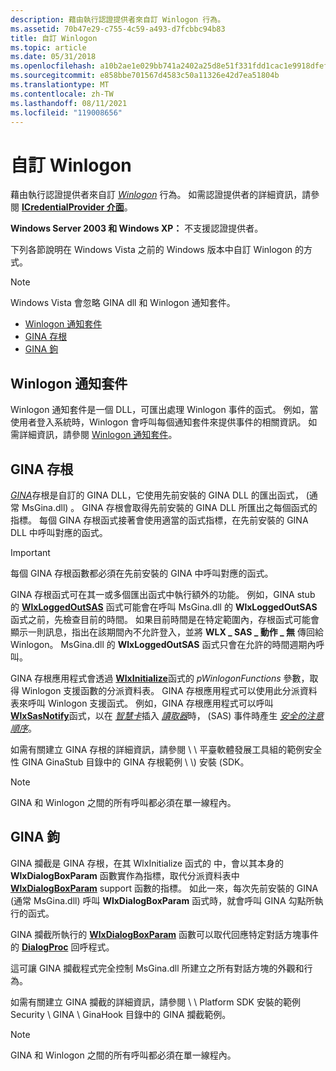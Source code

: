 ```yaml
---
description: 藉由執行認證提供者來自訂 Winlogon 行為。
ms.assetid: 70b47e29-c755-4c59-a493-d7fcbbc94b83
title: 自訂 Winlogon
ms.topic: article
ms.date: 05/31/2018
ms.openlocfilehash: a10b2ae1e029bb741a2402a25d8e51f331fdd1cac1e9918dfef3b35b36c8e6d4
ms.sourcegitcommit: e858bbe701567d4583c50a11326e42d7ea51804b
ms.translationtype: MT
ms.contentlocale: zh-TW
ms.lasthandoff: 08/11/2021
ms.locfileid: "119008656"
---
```

# <a name="customizing-winlogon"></a>自訂 Winlogon

藉由執行認證提供者來自訂 [*Winlogon*](/windows/desktop/SecGloss/w-gly) 行為。 如需認證提供者的詳細資訊，請參閱 [**ICredentialProvider 介面**](/windows/win32/api/credentialprovider/nn-credentialprovider-icredentialprovider)。

**Windows Server 2003 和 Windows XP：** 不支援認證提供者。

下列各節說明在 Windows Vista 之前的 Windows 版本中自訂 Winlogon 的方式。

> [!Note]  
> Windows Vista 會忽略 GINA dll 和 Winlogon 通知套件。

 

-   [Winlogon 通知套件](#winlogon-notification-packages)
-   [GINA 存根](#gina-stubs)
-   [GINA 鉤](#gina-hooks)

## <a name="winlogon-notification-packages"></a>Winlogon 通知套件

Winlogon 通知套件是一個 DLL，可匯出處理 Winlogon 事件的函式。 例如，當使用者登入系統時，Winlogon 會呼叫每個通知套件來提供事件的相關資訊。 如需詳細資訊，請參閱 [Winlogon 通知套件](winlogon-notification-packages.md)。

## <a name="gina-stubs"></a>GINA 存根

[*GINA*](/windows/desktop/SecGloss/g-gly)存根是自訂的 GINA DLL，它使用先前安裝的 GINA DLL 的匯出函式， (通常 MsGina.dll) 。 GINA 存根會取得先前安裝的 GINA DLL 所匯出之每個函式的指標。 每個 GINA 存根函式接著會使用適當的函式指標，在先前安裝的 GINA DLL 中呼叫對應的函式。

> [!IMPORTANT]
> 每個 GINA 存根函數都必須在先前安裝的 GINA 中呼叫對應的函式。

 

GINA 存根函式可在其一或多個匯出函式中執行額外的功能。 例如，GINA stub 的 [**WlxLoggedOutSAS**](/windows/desktop/api/Winwlx/nf-winwlx-wlxloggedoutsas) 函式可能會在呼叫 MsGina.dll 的 **WlxLoggedOutSAS** 函式之前，先檢查目前的時間。 如果目前時間是在特定範圍內，存根函式可能會顯示一則訊息，指出在該期間內不允許登入，並將 **WLX \_ SAS \_ 動作 \_ 無** 傳回給 Winlogon。 MsGina.dll 的 **WlxLoggedOutSAS** 函式只會在允許的時間週期內呼叫。

GINA 存根應用程式會透過 [**WlxInitialize**](/windows/desktop/api/Winwlx/nf-winwlx-wlxinitialize)函式的 *pWinlogonFunctions* 參數，取得 Winlogon 支援函數的分派資料表。 GINA 存根應用程式可以使用此分派資料表來呼叫 Winlogon 支援函式。 例如，GINA 存根應用程式可以呼叫 [**WlxSasNotify**](/windows/win32/api/winwlx/nc-winwlx-pwlx_sas_notify)函式，以在 [*智慧卡*](/windows/desktop/SecGloss/s-gly)插入 [*讀取器*](/windows/desktop/SecGloss/r-gly)時， (SAS) 事件時產生 [*安全的注意順序*](/windows/desktop/SecGloss/s-gly)。

如需有關建立 GINA 存根的詳細資訊，請參閱 \\ \\ 平臺軟體發展工具組的範例安全性 GINA GinaStub 目錄中的 GINA 存根範例 \\ \\) 安裝 (SDK。

> [!Note]  
> GINA 和 Winlogon 之間的所有呼叫都必須在單一線程內。

 

## <a name="gina-hooks"></a>GINA 鉤

GINA 攔截是 GINA 存根，在其 WlxInitialize 函式的 [](/windows/desktop/api/Winwlx/nf-winwlx-wlxinitialize)中，會以其本身的 **WlxDialogBoxParam** 函數實作為指標，取代分派資料表中 [**WlxDialogBoxParam**](/windows/win32/api/winwlx/nc-winwlx-pwlx_dialog_box_param) support 函數的指標。 如此一來，每次先前安裝的 GINA (通常 MsGina.dll) 呼叫 **WlxDialogBoxParam** 函式時，就會呼叫 GINA 勾點所執行的函式。

GINA 攔截所執行的 [**WlxDialogBoxParam**](/windows/win32/api/winwlx/nc-winwlx-pwlx_dialog_box_param) 函數可以取代回應特定對話方塊事件的 [**DialogProc**](/windows/win32/api/winuser/nc-winuser-dlgproc) 回呼程式。

這可讓 GINA 攔截程式完全控制 MsGina.dll 所建立之所有對話方塊的外觀和行為。

如需有關建立 GINA 攔截的詳細資訊，請參閱 \\ \\ Platform SDK 安裝的範例 Security \\ GINA \\ GinaHook 目錄中的 GINA 攔截範例。

> [!Note]  
> GINA 和 Winlogon 之間的所有呼叫都必須在單一線程內。

 

 

 

